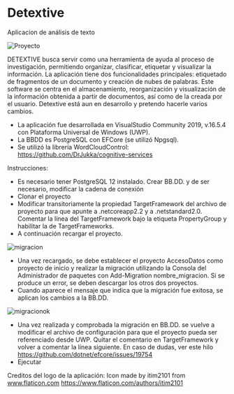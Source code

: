 # Detextive
Aplicacion de análisis de texto

![Proyecto](https://raw.github.com/saramoyano/Detextive/blob/master/Detextive/Assets/Captura%20proyectoabierto.PNG)

DETEXTIVE busca servir como una herramienta de ayuda al proceso de investigación, permitiendo organizar, clasificar, etiquetar y visualizar la información. La aplicación tiene dos funcionalidades principales: etiquetado de fragmentos de un documento y creación de nubes de palabras. Este software se centra en el almacenamiento, reorganización y visualización de la información obtenida a partir de documentos, así como de la creada por el usuario. 
Detextive está aun en desarrollo y pretendo hacerle varios cambios.


- La aplicación fue desarrollada en VisualStudio Community 2019, v.16.5.4 con Plataforma Universal de Windows (UWP).
- La BBDD es PostgreSQL con EFCore (se utilizó Npgsql).
- Se utilizó la librería WordCloudControl: https://github.com/DrJukka/cognitive-services 

Instrucciones: 

- Es necesario tener PostgreSQL 12 instalado. Crear BB.DD. y de ser necesario, modificar la cadena de conexión
- Clonar el proyecto
- Modificar transitoriamente la propiedad TargetFramework del archivo de proyecto para que apunte a .netcoreapp2.2 y a .netstandard2.0. Comentar la línea del TargetFramework bajo la etiqueta PropertyGroup y habilitar la de TargetFrameworks.
- A continuación recargar el proyecto. 

![migracion](https://raw.githubusercontent.com/saramoyano/Detextive/blob/master/Detextive/Assets/Capturamigracion.PNG)

- Una vez recargado, se debe establecer el proyecto AccesoDatos como proyecto de inicio y realizar la migración utilizando la Consola del Administrador de paquetes con Add-Migration nombre_migracion. Si se produce un error, se deben descargar los otros dos proyectos.
- Cuando aparece el mensaje que indica que la migración fue exitosa, se aplican los cambios a la BB.DD. 

![migracionok](https://raw.githubusercontent.com/saramoyano/Detextive/blob/master/Detextive/Assets/migracionok.PNG)

- Una vez realizada y comprobada la migración en BB.DD. se vuelve a modificar el archivo de configuración para que el proyecto pueda ser referenciado desde UWP. Quitar el comentario en TargetFramework y volver a comentar la línea siguiente.  En caso de dudas, ver este hilo https://github.com/dotnet/efcore/issues/19754
- Ejecutar

Creditos del logo de la aplicación: Icon made by itim2101 from www.flaticon.com 
https://www.flaticon.com/authors/itim2101
